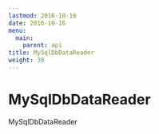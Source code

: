 ```yaml
---
lastmod: 2016-10-16
date: 2016-10-16
menu:
  main:
    parent: api
title: MySqlDbDataReader
weight: 30
---
```


MySqlDbDataReader
=================

MySqlDbDataReader
